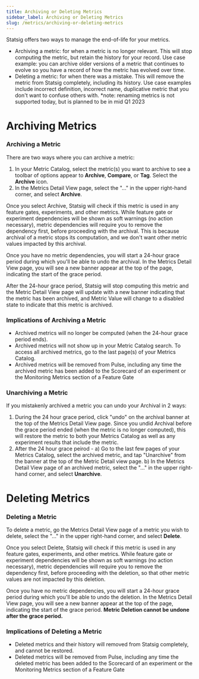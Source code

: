 ```yaml
---
title: Archiving or Deleting Metrics
sidebar_label: Archiving or Deleting Metrics
slug: /metrics/archiving-or-deleting-metrics
---
```


Statsig offers two ways to manage the end-of-life for your metrics. 
- Archiving a metric: for when a metric is no longer relevant. This will stop computing the metric, but retain the history for your record. Use case example: you can archive older versions of a metric that continues to evolve so you have a record of how the metric has evolved over time.
- Deleting a metric: for when there was a mistake. This will remove the metric from Statsig completely, including its history. Use case examples include incorrect definition, incorrect name, duplicative metric that you don't want to confuse others with. 
*note: renaming metrics is not supported today, but is planned to be in mid Q1 2023

# Archiving Metrics 

### Archiving a Metric 
There are two ways where you can archive a metric: 
1) In your Metric Catalog, select the metric(s) you want to archive to see a toolbar of options appear to **Archive**, **Compare**, or **Tag**. Select the **Archive** icon.
2) In the Metrics Detail View page, select the "..." in the upper right-hand corner, and select **Archive**. 

Once you select Archive, Statsig will check if this metric is used in any feature gates, experiments, and other metrics. While feature gate or experiment dependencies will be shown as soft warnings (no action necessary), metric dependencies will require you to remove the dependency first, before proceeding with the archival. This is because archival of a metric stops its computation, and we don't want other metric values impacted by this archival. 

Once you have no metric dependencies, you will start a 24-hour grace period during which you'll be able to undo the archival. In the Metrics Detail View page, you will see a new banner appear at the top of the page, indicating the start of the grace period. 

After the 24-hour grace period, Statsig will stop computing this metric and the Metric Detail View page will update with a new banner indicating that the metric has been archived, and Metric Value will change to a disabled state to indicate that this metric is archived.

### Implications of Archiving a Metric 
- Archived metrics will no longer be computed (when the 24-hour grace period ends). 
- Archived metrics will not show up in your Metric Catalog search. To access all archived metrics, go to the last page(s) of your Metrics Catalog. 
- Archived metrics will be removed from Pulse, including any time the archived metric has been added to the Scorecard of an experiment or the Monitoring Metrics section of a Feature Gate 

### Unarchiving a Metric
If you mistakenly archived a metric you can undo your Archival in 2 ways:
1) During the 24 hour grace period, click "undo" on the archival banner at the top of the Metrics Detail View page. Since you undid Archival before the grace period ended (when the metric is no longer computed), this will restore the  metric to both your Metrics Catalog as well as any experiment results that include the metric.  
2) After the 24 hour grace peirod - 
    a) Go to the last few pages of your Metrics Catalog, select the archived metric, and tap "Unarchive" from the banner at the top of the Metric Detail view page. 
    b) In the Metrics Detail View page of an archived metric, select the "..." in the upper right-hand corner, and select **Unarchive**. 


# Deleting Metrics 

### Deleting a Metric 
To delete a metric, go the Metrics Detail View page of a metric you wish to delete, select the "..." in the upper right-hand corner, and select **Delete**. 

Once you select Delete, Statsig will check if this metric is used in any feature gates, experiments, and other metrics. While feature gate or experiment dependencies will be shown as soft warnings (no action necessary), metric dependencies will require you to remove the dependency first, before proceeding with the deletion, so that other metric values are not impacted by this deletion.

Once you have no metric dependencies, you will start a 24-hour grace period during which you'll be able to undo the deletion. In the Metrics Detail View page, you will see a new banner appear at the top of the page, indicating the start of the grace period. **Metric Deletion cannot be undone after the grace period.**


### Implications of Deleting a Metric 
- Deleted metrics and their history will removed from Statsig completely, and cannot be restored. 
- Deleted metrics will be removed from Pulse, including any time the deleted metric has been added to the Scorecard of an experiment or the Monitoring Metrics section of a Feature Gate 



